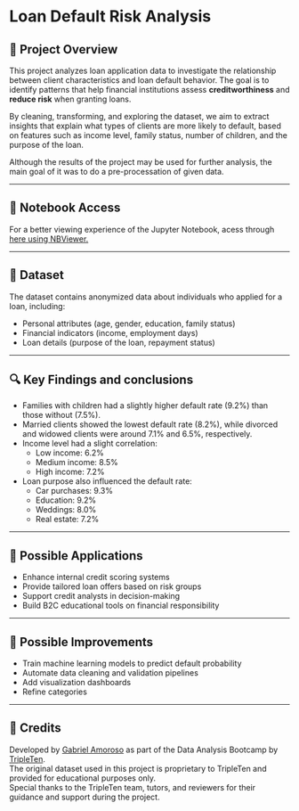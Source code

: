# Loan Default Risk Analysis

## 📌 Project Overview

This project analyzes loan application data to investigate the relationship between client characteristics and loan default behavior. The goal is to identify patterns that help financial institutions assess **creditworthiness** and **reduce risk** when granting loans.

By cleaning, transforming, and exploring the dataset, we aim to extract insights that explain what types of clients are more likely to default, based on features such as income level, family status, number of children, and the purpose of the loan.

Although the results of the project may be used for further analysis, the main goal of it was to do a pre-processation of given data.

---

## 📘 Notebook Access

For a better viewing experience of the Jupyter Notebook, acess through [here using NBViewer.](https://nbviewer.org/github/gabriel-amoroso/bootcamp_dataanalysis/blob/main/loan_default_risk_analysis/loan_default_risk_analysis.ipynb)

---

## 📂 Dataset

The dataset contains anonymized data about individuals who applied for a loan, including:

- Personal attributes (age, gender, education, family status)
- Financial indicators (income, employment days)
- Loan details (purpose of the loan, repayment status)

---

## 🔍 Key Findings and conclusions

- Families with children had a slightly higher default rate (9.2%) than those without (7.5%).
- Married clients showed the lowest default rate (8.2%), while divorced and widowed clients were around 7.1% and 6.5%, respectively.
- Income level had a slight correlation:
  - Low income: 6.2%
  - Medium income: 8.5%
  - High income: 7.2%
- Loan purpose also influenced the default rate:
  - Car purchases: 9.3%
  - Education: 9.2%
  - Weddings: 8.0%
  - Real estate: 7.2%

---

## 💼 Possible Applications

- Enhance internal credit scoring systems
- Provide tailored loan offers based on risk groups
- Support credit analysts in decision-making
- Build B2C educational tools on financial responsibility

---

## 🚀 Possible Improvements

- Train machine learning models to predict default probability
- Automate data cleaning and validation pipelines
- Add visualization dashboards 
- Refine categories 

---

## 🙌 Credits

Developed by [Gabriel Amoroso](https://github.com/gabriel-amoroso) as part of the Data Analysis Bootcamp by [TripleTen](https://tripleten.com.br).  
The original dataset used in this project is proprietary to TripleTen and provided for educational purposes only.  
Special thanks to the TripleTen team, tutors, and reviewers for their guidance and support during the project.
